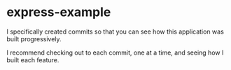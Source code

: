 # express-example

I specifically created commits so that you can see how this application was built progressively.

I recommend checking out to each commit, one at a time, and seeing how I built each feature.